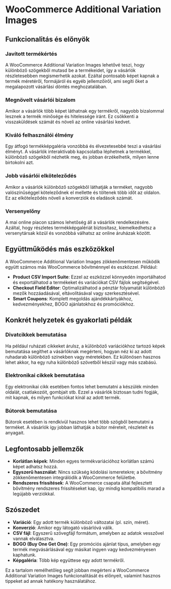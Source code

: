 # WooCommerce Additional Variation Images

## Funkcionalitás és előnyök

### Javított termékértés

A WooCommerce Additional Variation Images lehetővé teszi, hogy különböző szögekből mutasd be a termékeidet, így a vásárlók részletesebben megismerhetik azokat. Ezáltal pontosabb képet kapnak a termék méretéről, formájáról és egyéb jellemzőiről, ami segíti őket a megalapozott vásárlási döntés meghozatalában.

### Megnövelt vásárlói bizalom

Amikor a vásárlók több képet láthatnak egy termékről, nagyobb bizalommal lesznek a termék minősége és hitelessége iránt. Ez csökkenti a visszaküldések számát és növeli az online vásárlási kedvet.

### Kiváló felhasználói élmény

Egy átfogó termékképgaléria vonzóbbá és élvezetesebbé teszi a vásárlási élményt. A vásárlók interaktívabb kapcsolatba léphetnek a termékkel, különböző szögekből nézhetik meg, és jobban érzékelhetik, milyen lenne birtokolni azt.

### Jobb vásárlói elköteleződés

Amikor a vásárlók különböző szögekből láthatják a terméket, nagyobb valószínűséggel köteleződnek el mellette és töltenek több időt az oldalon. Ez az elköteleződés növeli a konverziók és eladások számát.

### Versenyelőny

A mai online piacon számos lehetőség áll a vásárlók rendelkezésére. Azáltal, hogy részletes termékképgalériát biztosítasz, kiemelkedhetsz a versenytársak közül és vonzóbbá válhatsz az online áruházak között.

## Együttműködés más eszközökkel

A WooCommerce Additional Variation Images zökkenőmentesen működik együtt számos más WooCommerce bővítménnyel és eszközzel. Például:

- **Product CSV Import Suite**: Ezzel az eszközzel könnyedén importálhatod és exportálhatod a termékeket és variációkat CSV fájlok segítségével.
- **Checkout Field Editor**: Optimalizálhatod a pénztár folyamatát különböző mezők hozzáadásával, eltávolításával vagy szerkesztésével.
- **Smart Coupons**: Komplett megoldás ajándékkártyákhoz, kedvezményekhez, BOGO ajánlatokhoz és promóciókhoz.

## Konkrét helyzetek és gyakorlati példák

### Divatcikkek bemutatása

Ha például ruházati cikkeket árulsz, a különböző variációkhoz tartozó képek bemutatása segíthet a vásárlóknak megérteni, hogyan néz ki az adott ruhadarab különböző színekben vagy méretekben. Ez különösen hasznos lehet akkor, ha egy ruha különböző szövetből készül vagy más szabású.

### Elektronikai cikkek bemutatása

Egy elektronikai cikk esetében fontos lehet bemutatni a készülék minden oldalát, csatlakozóit, gombjait stb. Ezzel a vásárlók biztosan tudni fogják, mit kapnak, és milyen funkciókat kínál az adott termék.

### Bútorok bemutatása

Bútorok esetében is rendkívül hasznos lehet több szögből bemutatni a terméket. A vásárlók így jobban láthatják a bútor méreteit, részleteit és anyagait.

## Legfontosabb jellemzők

- **Korlátlan képek**: Minden egyes termékvariációhoz korlátlan számú képet adhatsz hozzá.
- **Egyszerű használat**: Nincs szükség kódolási ismeretekre; a bővítmény zökkenőmentesen integrálódik a WooCommerce felületbe.
- **Rendszeres frissítések**: A WooCommerce csapata által fejlesztett bővítmény rendszeres frissítéseket kap, így mindig kompatibilis marad a legújabb verziókkal.

## Szószedet

- **Variáció**: Egy adott termék különböző változatai (pl. szín, méret).
- **Konverzió**: Amikor egy látogató vásárlóvá válik.
- **CSV fájl**: Egyszerű szövegfájl formátum, amelyben az adatok vesszővel vannak elválasztva.
- **BOGO (Buy One Get One)**: Egy promóciós ajánlat típus, amelyben egy termék megvásárlásával egy másikat ingyen vagy kedvezményesen kaphatunk.
- **Képgaléria**: Több kép együttese egy adott termékről.

Ez a tartalom remélhetőleg segít jobban megérteni a WooCommerce Additional Variation Images funkcionalitását és előnyeit, valamint hasznos tippeket ad annak hatékony használatához.